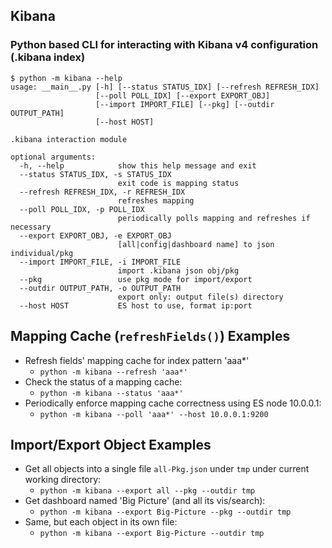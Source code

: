 ## Kibana

### Python based CLI for interacting with Kibana v4 configuration (.kibana index)

```
$ python -m kibana --help
usage: __main__.py [-h] [--status STATUS_IDX] [--refresh REFRESH_IDX]
                   [--poll POLL_IDX] [--export EXPORT_OBJ]
                   [--import IMPORT_FILE] [--pkg] [--outdir OUTPUT_PATH]
                   [--host HOST]

.kibana interaction module

optional arguments:
  -h, --help            show this help message and exit
  --status STATUS_IDX, -s STATUS_IDX
                        exit code is mapping status
  --refresh REFRESH_IDX, -r REFRESH_IDX
                        refreshes mapping
  --poll POLL_IDX, -p POLL_IDX
                        periodically polls mapping and refreshes if necessary
  --export EXPORT_OBJ, -e EXPORT_OBJ
                        [all|config|dashboard name] to json individual/pkg
  --import IMPORT_FILE, -i IMPORT_FILE
                        import .kibana json obj/pkg
  --pkg                 use pkg mode for import/export
  --outdir OUTPUT_PATH, -o OUTPUT_PATH
                        export only: output file(s) directory
  --host HOST           ES host to use, format ip:port
```


## Mapping Cache (`refreshFields()`) Examples

* Refresh fields' mapping cache for index pattern 'aaa*'
    * `python -m kibana --refresh 'aaa*'`
* Check the status of a mapping cache:
    * `python -m kibana --status 'aaa*'`
* Periodically enforce mapping cache correctness using ES node 10.0.0.1:
    * `python -m kibana --poll 'aaa*' --host 10.0.0.1:9200`


## Import/Export Object Examples

* Get all objects into a single file `all-Pkg.json` under `tmp` under current working directory:
    * `python -m kibana --export all --pkg --outdir tmp`
* Get dashboard named 'Big Picture' (and all its vis/search):
    * `python -m kibana --export Big-Picture --pkg --outdir tmp`
* Same, but each object in its own file:
    * `python -m kibana --export Big-Picture --outdir tmp`


